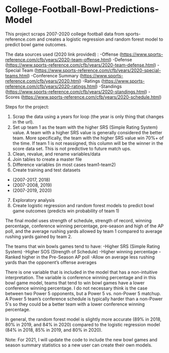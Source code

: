# College-Football-Bowl-Predictions-Model

This project scraps 2007-2020 college football data from sports-reference.com and creates a logistic regression and random forest model to predict bowl game outcomes. 

The data sources used (2020 link provided) : 
-Offense (https://www.sports-reference.com/cfb/years/2020-team-offense.html)
-Defense (https://www.sports-reference.com/cfb/years/2020-team-defense.html)
-Special Team (https://www.sports-reference.com/cfb/years/2020-special-teams.html)
-Conference Summary (https://www.sports-reference.com/cfb/years/2020.html) 
-Ratings (https://www.sports-reference.com/cfb/years/2020-ratings.html)
-Standings (https://www.sports-reference.com/cfb/years/2020-standings.html)
-Scores (https://www.sports-reference.com/cfb/years/2020-schedule.html)

Steps for the project: 
1. Scrap the data using a years for loop (the year is only thing that changes in the url).
2. Set up team 1 as the team with the higher SRS (Simple Rating System) value. A team with a higher SRS value is generally considered the better team. More specifically,
the team with the higher SRS value win 70%+ of the time. If team 1 is not reassigned, this column will be the winner in the score data set. This is not predictive to future match ups. 
3. Clean, revalue, and rename variables/data
4. Join tables to create a master file 
5. Difference variables (in most cases team1-team2)
6. Create training and test datasets 
- (2007-2017, 2018)
- (2007-2008, 2019)
- (2007-2019, 2020) 
7. Exploratory analysis
8. Create logistic regression and random forest models to predict bowl game outcomes (predicts win probability of team 1) 

The final model uses strength of schedule, strength of record, winning percentage, conference winning percentage, pre-season and high of the AP poll, and the
average rushing yards allowed by team 1 compared to average rushing yards gained by team 2. 

The teams that win bowls games tend to have: 
-Higher SRS (Simple Rating System) 
-Higher SOS (Strength of Schedule) 
-Higher winning percentage
-Ranked higher in the Pre-Season AP poll 
-Allow on average less rushing yards than the opponent’s offense averages

There is one variable that is included in the model that has a non-intuitive interpretation.
The variable is conference winning percentage and in this bowl game model, teams that tend to win bowl games have a lower conference winning percentage. 
I do not necessary think is the case between two Power 5 opponents, but a Power 5 vs. non-Power 5 matchup. A Power 5 team’s conference schedule is typically
harder than a non-Power 5's so they could be a better team with a lower conference winning percentage. 

In general, the random forest model is slightly more accurate (89% in 2018, 80% in 2019, and 84% in 2020) compared to the logistic regression model (84% in 2018, 85% in 2019, 
and 80% in 2020). 

Note: For 2021, I will update the code to include the new bowl games and season summary statistics so a new user can create their own models. 
